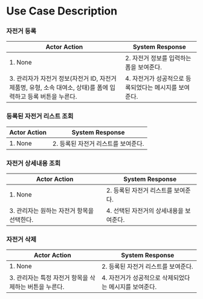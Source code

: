 # Use Case Description

### 자전거 등록

| **Actor Action** | **System Response** |
| --- | --- |
| 1. None | 2. 자전거 정보를 입력하는 폼을 보여준다. |
| 3. 관리자가 자전거 정보(자전거 ID, 자전거 제품명, 유형, 소속 대여소, 상태)를 폼에 입력하고 등록 버튼을 누른다. | 4. 자전거가 성공적으로 등록되었다는 메시지를 보여준다. |

### 등록된 자전거 리스트 조회

| **Actor Action** | **System Response** |
| --- | --- |
| 1. None | 2. 등록된 자전거 리스트를 보여준다. |

### 자전거 상세내용 조회

| **Actor Action** | **System Response** |
| --- | --- |
| 1. None | 2. 등록된 자전거 리스트를 보여준다. |
| 3. 관리자는 원하는 자전거 항목을 선택한다. | 4. 선택된 자전거의 상세내용을 보여준다. |

### 자전거 삭제

| **Actor Action** | **System Response** |
| --- | --- |
| 1. None | 2. 등록된 자전거 리스트를 보여준다. |
| 3. 관리자는 특정 자전거 항목을 삭제하는 버튼을 누른다. | 4. 자전거가 성공적으로 삭제되었다는 메시지를 보여준다. |